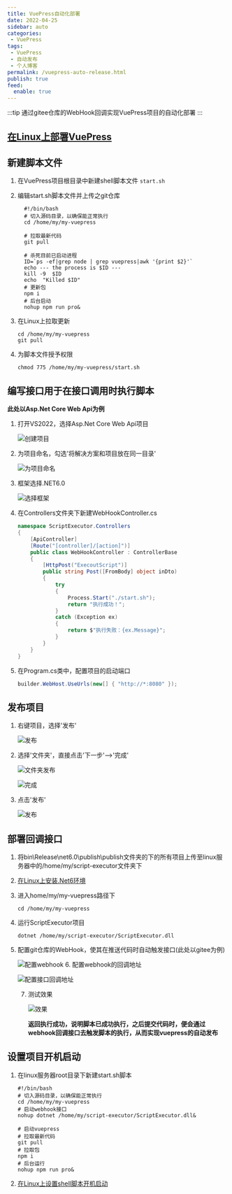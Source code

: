 ```yaml
---
title: VuePress自动化部署
date: 2022-04-25
sidebar: auto
categories:
 - VuePress
tags: 
 - VuePress
 - 自动发布
 - 个人博客
permalink: /vuepress-auto-release.html
publish: true
feed:
  enable: true
---
```

:::tip
通过gitee仓库的WebHook回调实现VuePress项目的自动化部署
:::

<!-- more -->

## [在Linux上部署VuePress](/docs/about-this-website/vuepress-release.md)

## 新建脚本文件

1. 在VuePress项目根目录中新建shell脚本文件 `start.sh`
2. 编辑start.sh脚本文件并上传之git仓库

   ```shell
     #!/bin/bash
     # 切入源码目录，以确保能正常执行
     cd /home/my/my-vuepress

     # 拉取最新代码
     git pull

     # 杀死目前已启动进程
     ID=`ps -ef|grep node | grep vuepress|awk '{print $2}'`
     echo --- the process is $ID ---
     kill -9  $ID
     echo  "Killed $ID"
     # 更新包
     npm i
     # 后台启动
     nohup npm run pro&
   ```
3. 在Linux上拉取更新

   ```shell
   cd /home/my/my-vuepress
   git pull
   ```
4. 为脚本文件授予权限

   ```shell
   chmod 775 /home/my/my-vuepress/start.sh
   ```

## 编写接口用于在接口调用时执行脚本

**此处以Asp.Net Core Web Api为例**

1. 打开VS2022，选择Asp.Net Core Web Api项目

   ![创建项目](./image/vuepress-auto-release/1650815065456.png "创建项目")
2. 为项目命名，勾选'将解决方案和项目放在同一目录'

   ![为项目命名](image/vuepress-auto-release/1650815121716.png "为项目命名")
3. 框架选择.NET6.0

   ![选择框架](./image/vuepress-auto-release/1650815644534.png "选择框架")
4. 在Controllers文件夹下新建WebHookController.cs

   ```c#
   namespace ScriptExecutor.Controllers
   {
       [ApiController]
       [Route("[controller]/[action]")]
       public class WebHookController : ControllerBase
       {
           [HttpPost("ExecoutScript")]
           public string Post([FromBody] object inDto)
           {
               try
               {
                   Process.Start("./start.sh");
                   return "执行成功！";
               }
               catch (Exception ex)
               {
                   return $"执行失败：{ex.Message}";
               }
           }
       }
   }
   ```
5. 在Program.cs类中，配置项目的启动端口

   ```c#
   builder.WebHost.UseUrls(new[] { "http://*:8080" });
   ```

## 发布项目

1. 右键项目，选择'发布'

   ![发布](./image/vuepress-auto-release/1650816202369.png "发布")
2. 选择'文件夹'，直接点击'下一步'——>'完成'

   ![文件夹发布](./image/vuepress-auto-release/1650816306998.png "文件夹发布")

   ![完成](./image/vuepress-auto-release/1650816400767.png "完成")
3. 点击'发布'

   ![发布](./image/vuepress-auto-release/1650816444025.png "发布")

## 部署回调接口

1. 将bin\Release\net6.0\publish\publish文件夹的下的所有项目上传至linux服务器中的/home/my/script-executor文件夹下
2. [在Linux上安装.Net6环境](/docs/about-this-website/dotnet-install.md)
3. 进入home/my/my-vuepress路径下

   ```shell
   cd /home/my/my-vuepress
   ```
4. 运行ScriptExecutor项目

   ```shell
   dotnet /home/my/script-executor/ScriptExecutor.dll
   ```
5. 配置git仓库的WebHook，使其在推送代码时自动触发接口(此处以gitee为例)

   ![配置webhook](./image/vuepress-auto-release/1650817147035.png "配置webhook")
   6. 配置webhook的回调地址

   ![配置接口回调地址](./image/vuepress-auto-release/1650817330415.png "配置回调地址")

   7. 测试效果

      ![效果](./image/vuepress-auto-release/1650817479415.png "效果")

      **返回执行成功，说明脚本已成功执行，之后提交代码时，便会通过webhook回调接口去触发脚本的执行，从而实现vuepress的自动发布**

## 设置项目开机启动

1. 在linux服务器root目录下新建start.sh脚本

   ```shell
   #!/bin/bash
   # 切入源码目录，以确保能正常执行
   cd /home/my/my-vuepress
   # 启动webhook接口
   nohup dotnet /home/my/script-executor/ScriptExecutor.dll&

   # 启动vuepress
   # 拉取最新代码
   git pull
   # 拉取包
   npm i
   # 后台运行
   nohup npm run pro&

   ```
2. [在Linux上设置shell脚本开机启动](/docs/about-this-website/shell-start.md)
